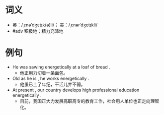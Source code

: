 # 词义
- 英：/ˌɛnəˈdʒɛtɪk(ə)li/； 美：/ˌɛnərˈdʒɛtɪkli/
- #adv 积极地；精力充沛地
# 例句
- He was sawing energetically at a loaf of bread .
	- 他正用力切着一条面包。
- Old as he is , he works energetically .
	- 他虽已上了年纪，干活儿并不弱。
- At present , our country develops high professional education energetically .
	- 目前，我国正大力发展高职高专的教育工作，社会用人单位也正走向理智化。
